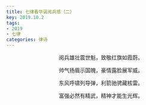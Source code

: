 ```yaml
---
title: 七律看华诞阅兵感（二）
key: 2019.10.2
tags: 
- 2019
- 七律
categories: 律诗
---
```


<p align="center">阅兵雄壮震世魁，致敬红旗如霞蔚。
</p>
<p align="center">帅气扬眉示国魄，豪情露脸展军威。
</p>
<p align="center">东风呼啸列导弹，利箭驰骋藏核雷。
</p>
<p align="center">富强必然有精武，精神才能生光辉。
</p>
